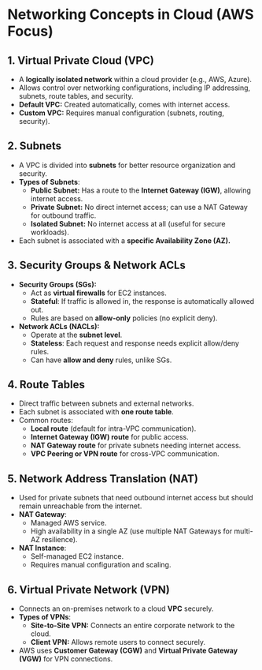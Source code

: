 # Networking Concepts in Cloud (AWS Focus)

## 1. Virtual Private Cloud (VPC)
- A **logically isolated network** within a cloud provider (e.g., AWS, Azure).
- Allows control over networking configurations, including IP addressing, subnets, route tables, and security.
- **Default VPC:** Created automatically, comes with internet access.
- **Custom VPC:** Requires manual configuration (subnets, routing, security).

## 2. Subnets
- A VPC is divided into **subnets** for better resource organization and security.
- **Types of Subnets**:
  - **Public Subnet:** Has a route to the **Internet Gateway (IGW)**, allowing internet access.
  - **Private Subnet:** No direct internet access; can use a NAT Gateway for outbound traffic.
  - **Isolated Subnet:** No internet access at all (useful for secure workloads).
- Each subnet is associated with a **specific Availability Zone (AZ).**

## 3. Security Groups & Network ACLs
- **Security Groups (SGs):**
  - Act as **virtual firewalls** for EC2 instances.
  - **Stateful**: If traffic is allowed in, the response is automatically allowed out.
  - Rules are based on **allow-only** policies (no explicit deny).
- **Network ACLs (NACLs):**
  - Operate at the **subnet level**.
  - **Stateless**: Each request and response needs explicit allow/deny rules.
  - Can have **allow and deny** rules, unlike SGs.

## 4. Route Tables
- Direct traffic between subnets and external networks.
- Each subnet is associated with **one route table**.
- Common routes:
  - **Local route** (default for intra-VPC communication).
  - **Internet Gateway (IGW) route** for public access.
  - **NAT Gateway route** for private subnets needing internet access.
  - **VPC Peering or VPN route** for cross-VPC communication.

## 5. Network Address Translation (NAT)
- Used for private subnets that need outbound internet access but should remain unreachable from the internet.
- **NAT Gateway**:
  - Managed AWS service.
  - High availability in a single AZ (use multiple NAT Gateways for multi-AZ resilience).
- **NAT Instance**:
  - Self-managed EC2 instance.
  - Requires manual configuration and scaling.

## 6. Virtual Private Network (VPN)
- Connects an on-premises network to a cloud **VPC** securely.
- **Types of VPNs**:
  - **Site-to-Site VPN:** Connects an entire corporate network to the cloud.
  - **Client VPN:** Allows remote users to connect securely.
- AWS uses **Customer Gateway (CGW)** and **Virtual Private Gateway (VGW)** for VPN connections.
